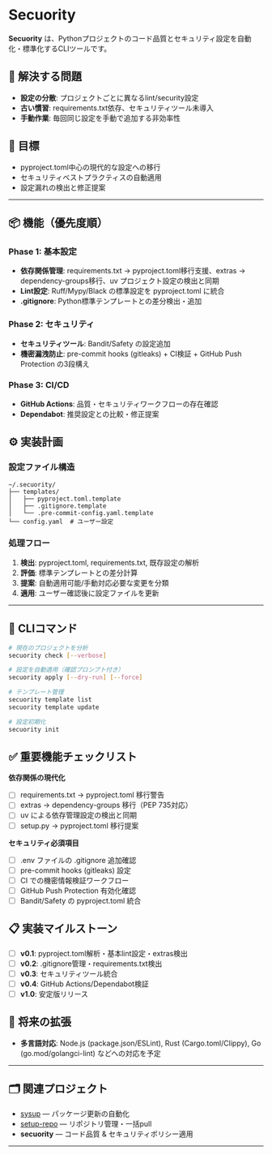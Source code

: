 # Secuority

**Secuority** は、Pythonプロジェクトのコード品質とセキュリティ設定を自動化・標準化するCLIツールです。

## 🎯 解決する問題

* **設定の分散**: プロジェクトごとに異なるlint/security設定
* **古い慣習**: requirements.txt依存、セキュリティツール未導入
* **手動作業**: 毎回同じ設定を手動で追加する非効率性

## 🎯 目標

* pyproject.toml中心の現代的な設定への移行
* セキュリティベストプラクティスの自動適用
* 設定漏れの検出と修正提案

---

## 📦 機能（優先度順）

### Phase 1: 基本設定
* **依存関係管理**: requirements.txt → pyproject.toml移行支援、extras → dependency-groups移行、uv プロジェクト設定の検出と同期
* **Lint設定**: Ruff/Mypy/Black の標準設定を pyproject.toml に統合
* **.gitignore**: Python標準テンプレートとの差分検出・追加

### Phase 2: セキュリティ
* **セキュリティツール**: Bandit/Safety の設定追加
* **機密漏洩防止**: pre-commit hooks (gitleaks) + CI検証 + GitHub Push Protection の3段構え

### Phase 3: CI/CD
* **GitHub Actions**: 品質・セキュリティワークフローの存在確認
* **Dependabot**: 推奨設定との比較・修正提案

## ⚙️ 実装計画

### 設定ファイル構造
```
~/.secuority/
├── templates/
│   ├── pyproject.toml.template
│   ├── .gitignore.template
│   └── .pre-commit-config.yaml.template
└── config.yaml  # ユーザー設定
```

### 処理フロー
1. **検出**: pyproject.toml, requirements.txt, 既存設定の解析
2. **評価**: 標準テンプレートとの差分計算
3. **提案**: 自動適用可能/手動対応必要な変更を分類
4. **適用**: ユーザー確認後に設定ファイルを更新

---

## 🚀 CLIコマンド

```bash
# 現在のプロジェクトを分析
secuority check [--verbose]

# 設定を自動適用（確認プロンプト付き）
secuority apply [--dry-run] [--force]

# テンプレート管理
secuority template list
secuority template update

# 設定初期化
secuority init
```

## ✅ 重要機能チェックリスト

**依存関係の現代化**
- [ ] requirements.txt → pyproject.toml 移行警告
- [ ] extras → dependency-groups 移行（PEP 735対応）
- [ ] uv による依存管理設定の検出と同期
- [ ] setup.py → pyproject.toml 移行提案

**セキュリティ必須項目**
- [ ] .env ファイルの .gitignore 追加確認
- [ ] pre-commit hooks (gitleaks) 設定
- [ ] CI での機密情報検証ワークフロー
- [ ] GitHub Push Protection 有効化確認
- [ ] Bandit/Safety の pyproject.toml 統合

## 📋 実装マイルストーン

- [ ] **v0.1**: pyproject.toml解析・基本lint設定・extras検出
- [ ] **v0.2**: .gitignore管理・requirements.txt検出
- [ ] **v0.3**: セキュリティツール統合
- [ ] **v0.4**: GitHub Actions/Dependabot検証
- [ ] **v1.0**: 安定版リリース

## 🔮 将来の拡張

* **多言語対応**: Node.js (package.json/ESLint), Rust (Cargo.toml/Clippy), Go (go.mod/golangci-lint) などへの対応を予定

---

## 🗂 関連プロジェクト

* [sysup](https://github.com/scottlz0310/sysup) — パッケージ更新の自動化
* [setup-repo](https://github.com/scottlz0310/setup-repo) — リポジトリ管理・一括pull
* **secuority** — コード品質 & セキュリティポリシー適用

---
